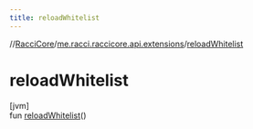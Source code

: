```yaml
---
title: reloadWhitelist
---
```

//[RacciCore](../../index.html)/[me.racci.raccicore.api.extensions](index.html)/[reloadWhitelist](reload-whitelist.html)



# reloadWhitelist



[jvm]\
fun [reloadWhitelist](reload-whitelist.html)()




